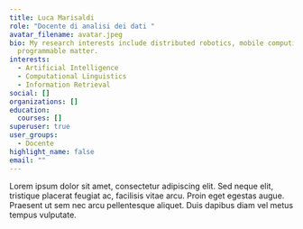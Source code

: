 ```yaml
---
title: Luca Marisaldi
role: "Docente di analisi dei dati "
avatar_filename: avatar.jpeg
bio: My research interests include distributed robotics, mobile computing and
  programmable matter.
interests:
  - Artificial Intelligence
  - Computational Linguistics
  - Information Retrieval
social: []
organizations: []
education:
  courses: []
superuser: true
user_groups:
  - Docente
highlight_name: false
email: ""
---
```

Lorem ipsum dolor sit amet, consectetur adipiscing elit. Sed neque elit, tristique placerat feugiat ac, facilisis vitae arcu. Proin eget egestas augue. Praesent ut sem nec arcu pellentesque aliquet. Duis dapibus diam vel metus tempus vulputate.